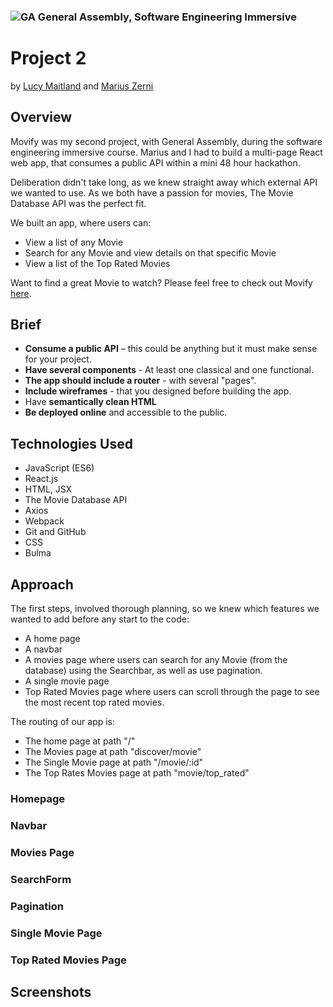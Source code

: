 ### ![GA](https://cloud.githubusercontent.com/assets/40461/8183776/469f976e-1432-11e5-8199-6ac91363302b.png) General Assembly, Software Engineering Immersive
# Project 2

by [Lucy Maitland](https://github.com/lucymait) and [Marius Zerni](https://github.com/MariusZerni)

## Overview

Movify was my second project, with General Assembly, during the software engineering immersive course. Marius and I had to build a multi-page React web app, that consumes a public API within a mini 48 hour hackathon.

Deliberation didn't take long, as we knew straight away which external API we wanted to use. As we both have a passion for movies, The Movie Database API was the perfect fit.

We built an app, where users can:
- View a list of any Movie
- Search for any Movie and view details on that specific Movie
- View a list of the Top Rated Movies

Want to find a great Movie to watch? Please feel free to check out Movify [here](https://lucymait.github.io/project-2/).

## Brief

- **Consume a public API** – this could be anything but it must make sense for your project.
- **Have several components** - At least one classical and one functional.
- **The app should include a router** - with several "pages".
- **Include wireframes** - that you designed before building the app.
- Have **semantically clean HTML** 
- **Be deployed online** and accessible to the public.


## Technologies Used

- JavaScript (ES6)
- React.js
- HTML, JSX
- The Movie Database API
- Axios
- Webpack
- Git and GitHub
- CSS
- Bulma

## Approach

The first steps, involved thorough planning, so we knew which features we wanted to add before any start to the code:

- A home page
- A navbar
- A movies page where users can search for any Movie (from the database) using the Searchbar, as well as use pagination.
- A single movie page
- Top Rated Movies page where users can scroll through the page to see the most recent top rated movies. 

The routing of our app is:

- The home page at path "/"
- The Movies page at path "discover/movie"
- The Single Movie page at path "/movie/:id"
- The Top Rates Movies page at path "movie/top_rated"

### Homepage

### Navbar

### Movies Page

### SearchForm

### Pagination

### Single Movie Page

### Top Rated Movies Page

## Screenshots